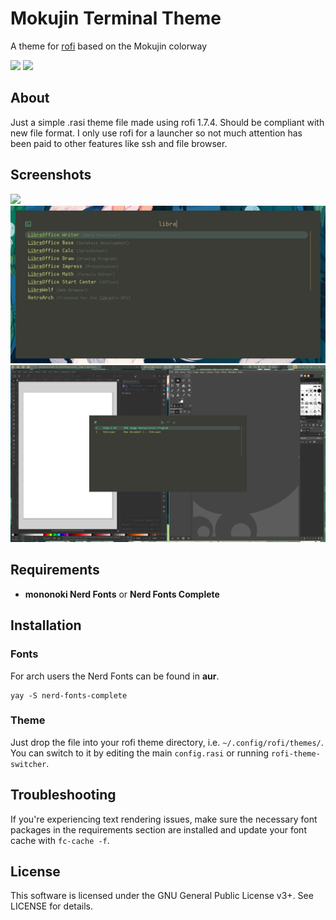# Mokujin Terminal Theme
A theme for [rofi](https://github.com/davatorium/rofi) based on the Mokujin colorway

![](https://img.shields.io/badge/License-GPLv3-yellowgreen) ![](https://img.shields.io/badge/rofi-1.7.4-yellowgreen)


## About
Just a simple .rasi theme file made using rofi 1.7.4.  Should be compliant with new file format.  I only use rofi for a launcher so not much attention has been paid to other features like ssh and file browser.


## Screenshots
![](screenshots/screenshot-1.png)
![](screenshots/screenshot-2.png)
![](screenshots/screenshot-3.png)


## Requirements
- **mononoki Nerd Fonts** or **Nerd Fonts Complete**


## Installation
### Fonts
For arch users the Nerd Fonts can be found in **aur**.

```
yay -S nerd-fonts-complete
```

### Theme
Just drop the file into your rofi theme directory, i.e. `~/.config/rofi/themes/`.  You can switch to it by editing the main `config.rasi` or running `rofi-theme-switcher`.


## Troubleshooting
If you're experiencing text rendering issues, make sure the necessary font packages in the requirements section are installed and update your font cache with `fc-cache -f`.  



## License
This software is licensed under the GNU General Public License v3+.  See LICENSE for details.
